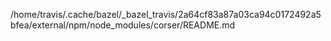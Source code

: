 /home/travis/.cache/bazel/_bazel_travis/2a64cf83a87a03ca94c0172492a5bfea/external/npm/node_modules/corser/README.md
